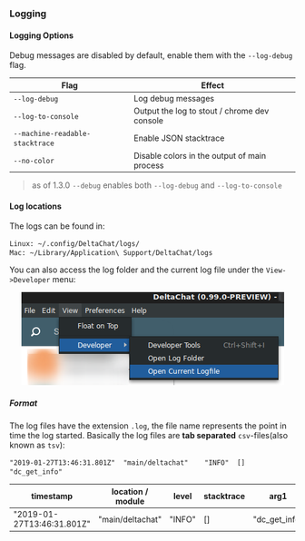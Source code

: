 ### Logging

#### Logging Options

Debug messages are disabled by default, enable them with the `--log-debug` flag.

| Flag                            | Effect                                       |
| ------------------------------- | -------------------------------------------- |
| `--log-debug`                   | Log debug messages                           |
| `--log-to-console`              | Output the log to stout / chrome dev console |
| `--machine-readable-stacktrace` | Enable JSON stacktrace                       |
| `--no-color`                    | Disable colors in the output of main process |

> as of 1.3.0 `--debug` enables both `--log-debug` and `--log-to-console`

#### Log locations

The logs can be found in:

```
Linux: ~/.config/DeltaChat/logs/
Mac: ~/Library/Application\ Support/DeltaChat/logs
```

You can also access the log folder and the current log file under the `View->Developer` menu:

<center><img src="../README_ASSETS/devMenu.png"/></center>

##### Format

The log files have the extension `.log`, the file name represents the point in time the log started.
Basically the log files are **tab separated** `csv`-files(also known as `tsv`):

```
"2019-01-27T13:46:31.801Z"	"main/deltachat"	"INFO"	[]	"dc_get_info"
```

| timestamp                  | location / module | level  | stacktrace | arg1          | arg2 | ... |
| -------------------------- | ----------------- | ------ | ---------- | ------------- | ---- | --- |
| "2019-01-27T13:46:31.801Z" | "main/deltachat"  | "INFO" | \[]        | "dc_get_info" | -    | ... |
